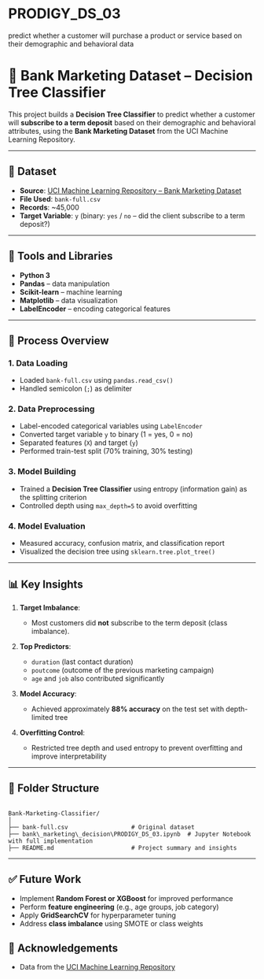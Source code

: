 # PRODIGY_DS_03
predict whether a customer will purchase a product or service based on their demographic and behavioral data

# 🏦 Bank Marketing Dataset – Decision Tree Classifier

This project builds a **Decision Tree Classifier** to predict whether a customer will **subscribe to a term deposit** based on their demographic and behavioral attributes, using the **Bank Marketing Dataset** from the UCI Machine Learning Repository.

---

## 📁 Dataset

- **Source**: [UCI Machine Learning Repository – Bank Marketing Dataset](https://archive.ics.uci.edu/ml/datasets/bank+marketing)
- **File Used**: `bank-full.csv`
- **Records**: ~45,000
- **Target Variable**: `y` (binary: `yes` / `no` – did the client subscribe to a term deposit?)

---

## 🧰 Tools and Libraries

- **Python 3**
- **Pandas** – data manipulation
- **Scikit-learn** – machine learning
- **Matplotlib** – data visualization
- **LabelEncoder** – encoding categorical features

---

## 🔄 Process Overview

### 1. **Data Loading**
- Loaded `bank-full.csv` using `pandas.read_csv()`
- Handled semicolon (`;`) as delimiter

### 2. **Data Preprocessing**
- Label-encoded categorical variables using `LabelEncoder`
- Converted target variable `y` to binary (1 = yes, 0 = no)
- Separated features (`X`) and target (`y`)
- Performed train-test split (70% training, 30% testing)

### 3. **Model Building**
- Trained a **Decision Tree Classifier** using entropy (information gain) as the splitting criterion
- Controlled depth using `max_depth=5` to avoid overfitting

### 4. **Model Evaluation**
- Measured accuracy, confusion matrix, and classification report
- Visualized the decision tree using `sklearn.tree.plot_tree()`

---

## 📊 Key Insights

1. **Target Imbalance**:
   - Most customers did **not** subscribe to the term deposit (class imbalance).

2. **Top Predictors**:
   - `duration` (last contact duration)
   - `poutcome` (outcome of the previous marketing campaign)
   - `age` and `job` also contributed significantly

3. **Model Accuracy**:
   - Achieved approximately **88% accuracy** on the test set with depth-limited tree

4. **Overfitting Control**:
   - Restricted tree depth and used entropy to prevent overfitting and improve interpretability

---

## 📁 Folder Structure

```

Bank-Marketing-Classifier/
│
├── bank-full.csv                  # Original dataset
├── bank\_marketing\_decision\PRODIGY_DS_03.ipynb  # Jupyter Notebook with full implementation
├── README.md                      # Project summary and insights

```

---

## ✅ Future Work

- Implement **Random Forest or XGBoost** for improved performance
- Perform **feature engineering** (e.g., age groups, job category)
- Apply **GridSearchCV** for hyperparameter tuning
- Address **class imbalance** using SMOTE or class weights


## 🙌 Acknowledgements

- Data from the [UCI Machine Learning Repository](https://archive.ics.uci.edu/ml/datasets/bank+marketing)


